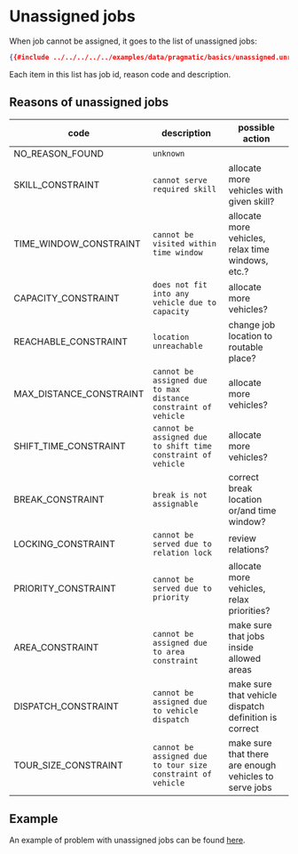 # Unassigned jobs

When job cannot be assigned, it goes to the list of unassigned jobs:

```json
{{#include ../../../../../examples/data/pragmatic/basics/unassigned.unreachable.solution.json:113:123}}
```

Each item in this list has job id, reason code and description.


## Reasons of unassigned jobs

|         code            |                        description                             |                  possible action                        |
|-------------------------|----------------------------------------------------------------|---------------------------------------------------------|
| NO_REASON_FOUND         | `unknown`                                                      |                                                         |
| SKILL_CONSTRAINT        | `cannot serve required skill`                                  | allocate more vehicles with given skill?                |
| TIME_WINDOW_CONSTRAINT  | `cannot be visited within time window`                         | allocate more vehicles, relax time windows, etc.?       |
| CAPACITY_CONSTRAINT     | `does not fit into any vehicle due to capacity`                | allocate more vehicles?                                 |
| REACHABLE_CONSTRAINT    | `location unreachable`                                         | change job location to routable place?                  |
| MAX_DISTANCE_CONSTRAINT | `cannot be assigned due to max distance constraint of vehicle` | allocate more vehicles?                                 |
| SHIFT_TIME_CONSTRAINT   | `cannot be assigned due to shift time constraint of vehicle`   | allocate more vehicles?                                 |
| BREAK_CONSTRAINT        | `break is not assignable`                                      | correct break location or/and time window?              |
| LOCKING_CONSTRAINT      | `cannot be served due to relation lock`                        | review relations?                                       |
| PRIORITY_CONSTRAINT     | `cannot be served due to priority`                             | allocate more vehicles, relax priorities?               |
| AREA_CONSTRAINT         | `cannot be assigned due to area constraint`                    | make sure that jobs inside allowed areas                |
| DISPATCH_CONSTRAINT     | `cannot be assigned due to vehicle dispatch`                   | make sure that vehicle dispatch definition is correct   |
| TOUR_SIZE_CONSTRAINT    | `cannot be assigned due to tour size constraint of vehicle`    | make sure that there are enough vehicles to serve jobs  |


## Example

An example of problem with unassigned jobs can be found [here](../../../examples/pragmatic/basics/unassigned.md).
